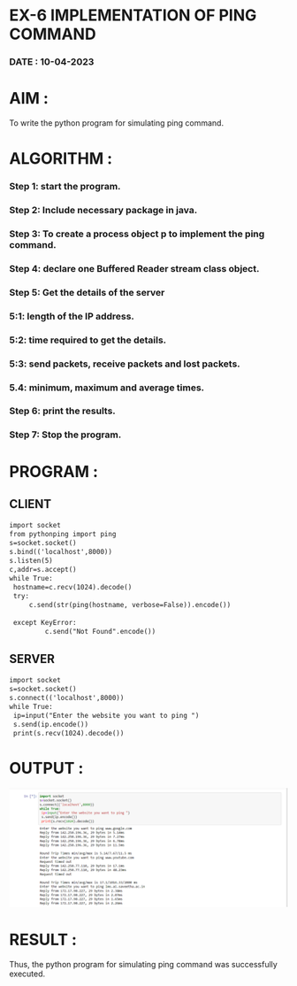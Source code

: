 # EX-6 IMPLEMENTATION OF PING COMMAND

### DATE : 10-04-2023

# AIM :
To write the python program for simulating ping command.


# ALGORITHM :
### Step 1: start the program.
### Step 2: Include necessary package in java.
### Step 3: To create a process object p to implement the ping command.
### Step 4: declare one Buffered Reader stream class object.
### Step 5: Get the details of the server
 ### 5:1: length of the IP address.
 ### 5:2: time required to get the details.
 ### 5:3: send packets, receive packets and lost packets. 
 ### 5.4: minimum, maximum and average times.
### Step 6: print the results. 
### Step 7: Stop the program.

# PROGRAM :
## CLIENT
~~~
import socket
from pythonping import ping
s=socket.socket()
s.bind(('localhost',8000))
s.listen(5)
c,addr=s.accept()
while True:
 hostname=c.recv(1024).decode()
 try:
     c.send(str(ping(hostname, verbose=False)).encode())
    
 except KeyError:
         c.send("Not Found".encode())
~~~   
## SERVER
~~~
import socket
s=socket.socket()
s.connect(('localhost',8000))
while True:
 ip=input("Enter the website you want to ping ")
 s.send(ip.encode())
 print(s.recv(1024).decode())
~~~
# OUTPUT :

![p](4aop.png)

# RESULT :
Thus, the python program for simulating ping command was successfully executed.